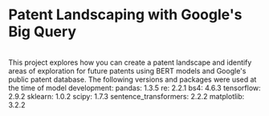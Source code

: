 # Patent Landscaping with Google's Big Query
<br>
This project explores how you can create a patent landscape and identify areas of exploration for future patents 
using BERT models and Google's public patent database. The following versions and packages were used at the time
of model development:
pandas: 1.3.5
re: 2.2.1
bs4: 4.6.3
tensorflow: 2.9.2
sklearn: 1.0.2
scipy: 1.7.3
sentence_transformers: 2.2.2
matplotlib: 3.2.2
